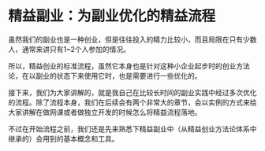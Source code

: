 # 精益副业：为副业优化的精益流程

虽然我们的副业也是一种创业，但是往往投入的精力比较小，而且局限在只有少数人，通常来讲只有1~2个人参加的情况。

所以，精益创业的标准流程，虽然它本身也是针对这种小企业起步时的创业方法论，在以副业的状态下来使用它时，也是需要进行一些优化的。

接下来，我们为大家讲解的，就是我自己在比较长时间的副业实践中经过多次优化的流程。除了流程本身，我们在后续会有两个非常大的章节，会以实例的方式来给大家讲解在做网课或者做独立开发的时候怎么将精益流程落地。

不过在开始流程之前，我们还是先来熟悉下精益副业中（从精益创业方法论体系中继承的）会用到的基本概念和工具。